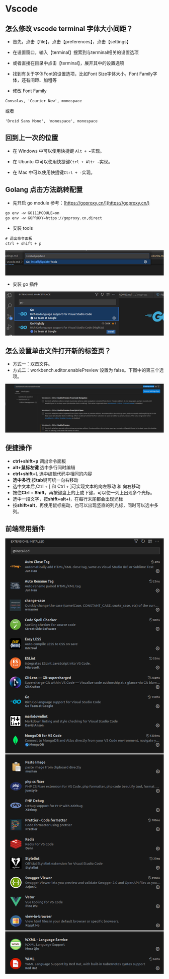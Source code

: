 # Vscode

## 怎么修改 vscode terminal 字体大小间距？

- 首先，点击【file】，点击【preferences】，点击【settings】

- 在设置窗口，输入【terminal】搜索到与terminal相关的设置选项

- 或者直接在目录中点击【terminal】，展开其中的设置选项

- 找到有关于字体Font的设置选项，比如Font Size字体大小，Font Family字体，还有间距、加粗等

- 修改 Font Family

```shell
Consolas, 'Courier New', monospace
```

或者

```shell
'Droid Sans Mono', 'monospace', monospace
```

## 回到上一次的位置

- 在 Windows 中可以使用快捷键 `Alt + ←`实现。

- 在 Ubuntu 中可以使用快捷键`Ctrl + Alt+ -`实现。

- 在 Mac 中可以使用快捷键`Ctrl + -`实现。

## Golang 点击方法跳转配置

- 先开启 go module 参考：[https://goproxy.cn/](https://goproxy.cn/)

```shell
go env -w GO111MODULE=on
go env -w GOPROXY=https://goproxy.cn,direct
```

- 安装 tools

```shell
# 调出命令面板
ctrl + shift + p
```

![](./images/golang-tools.png)

- 安装 go 插件

![](./images/extension-go.png)

## 怎么设置单击文件打开新的标签页？

- 方式一：双击文件。
- 方式二：workbench.editor.enablePreview 设置为 false。下图中的第三个选项。

![](./images/image-1.png)

## 便捷操作

- **ctrl+shift+p**  调出命令面板
- **alt+鼠标左键**  选中多行同时编辑
- **ctrl+shift+L**  选中编辑代码中相同的内容
- **选中多行**,按**tab**键可统一向右移动
- 选中文本后,Ctrl  +  \[      和   Ctrl  +  ]可实现文本的向左移动 和 向右移动
- 按住**Ctrl + Shift**，再按键盘上的上或下键，可以使一列上出现多个光标。
- 选中一段文字，按**shift+alt+i**，在每行末尾都会出现光标
- 按**shift+alt**，再使用鼠标拖动，也可以出现竖直的列光标，同时可以选中多列。

## 前端常用插件

![](./images/extension-1.png)
![](./images/extension-2.png)
![](./images/extension-3.png)
